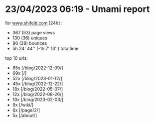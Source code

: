 # 23/04/2023 06:19 - Umami report
for www.shifeiti.com [24h] :

 - 367 (53) page views
 - 130 (36) uniques
 - 90 (29) bounces
 - 5h 24' 44'' (-1h 7' 13'') totaltime


top 10 urls:
 - 85x [/blog/2022-12-09/]
 - 69x [/]
 - 52x [/blog/2023-01-12/]
 - 45x [/blog/2022-12-22/]
 - 18x [/blog/2022-05-07/]
 - 12x [/blog/2022-08-26/]
 - 10x [/blog/2023-02-03/]
 - 9x [/wiki/]
 - 6x [/page/2/]
 - 5x [/about/]


